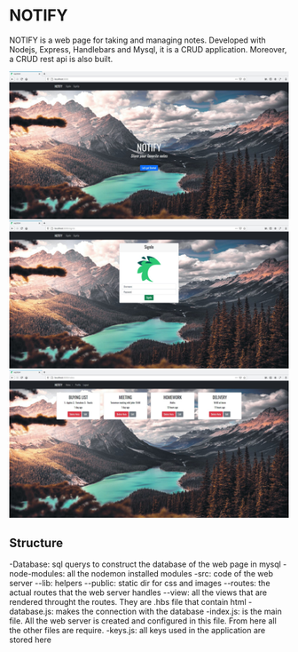 # NOTIFY
NOTIFY is a web page for taking and managing notes. Developed with Nodejs, Express, Handlebars and Mysql, it is a CRUD application. Moreover, a CRUD rest api is also built.

![](docs/notify_index.jpg)
![](docs/notify_signin.jpg)
![](docs/notify_notes.jpg)

## Structure
-Database: sql querys to construct the database of the web page in mysql
-node-modules: all the nodemon installed modules
-src: code of the web server
--lib: helpers
--public: static dir for css and images
--routes: the actual routes that the web server handles
--view: all the views that are rendered throught the routes. They are .hbs file that contain html
-database.js: makes the connection with the database
-index.js: is the main file. All the web server is created and configured in this file. From here all the other files are require.
-keys.js: all keys used in the application are stored here

